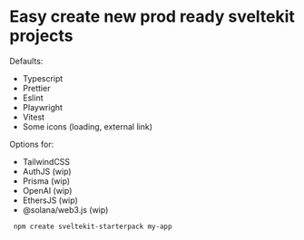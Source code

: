 # Easy create new prod ready sveltekit projects

Defaults:
* Typescript
* Prettier
* Eslint
* Playwright
* Vitest
* Some icons (loading, external link)

Options for:
* TailwindCSS
* AuthJS (wip)
* Prisma (wip)
* OpenAI (wip)
* EthersJS (wip)
* @solana/web3.js (wip)


```bash
 npm create sveltekit-starterpack my-app
```